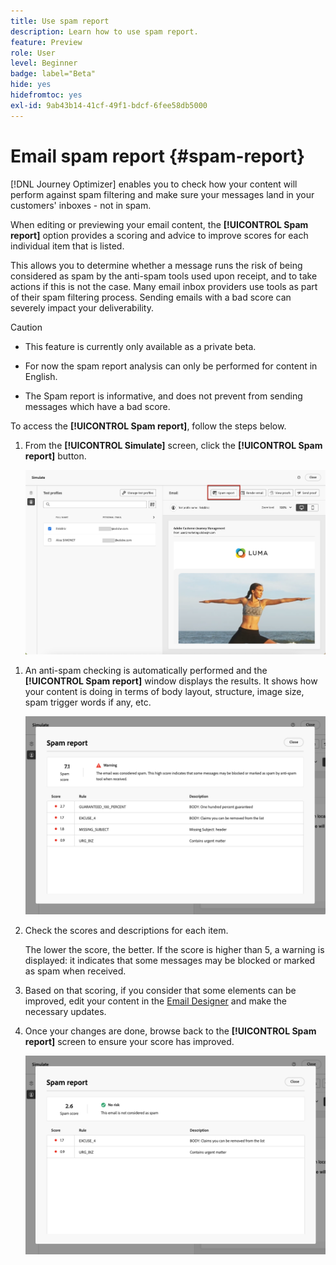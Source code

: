 ```yaml
---
title: Use spam report
description: Learn how to use spam report.
feature: Preview
role: User
level: Beginner
badge: label="Beta"
hide: yes
hidefromtoc: yes
exl-id: 9ab43b14-41cf-49f1-bdcf-6fee58db5000
---
```

# Email spam report {#spam-report}

[!DNL Journey Optimizer] enables you to check how your content will perform against spam filtering and make sure your messages land in your customers' inboxes - not in spam.

When editing or previewing your email content, the **[!UICONTROL Spam report]** option provides a scoring and advice to improve scores for each individual item that is listed.

This allows you to determine whether a message runs the risk of being considered as spam by the anti-spam tools used upon receipt, and to take actions if this is not the case. Many email inbox providers use tools as part of their spam filtering process. Sending emails with a bad score can severely impact your deliverability.


>[!CAUTION]
>
>* This feature is currently only available as a private beta.
>
>* For now the spam report analysis can only be performed for content in English.
>
>* The Spam report is informative, and does not prevent from sending messages which have a bad score.

To access the **[!UICONTROL Spam report]**, follow the steps below.

1. From the **[!UICONTROL Simulate]** screen, click the **[!UICONTROL Spam report]** button.

    ![](assets/spam-report-button.png)

<!--
    You can also open the [Email Designer](../email/content-from-scratch.md), click the **[!UICONTROL More]** button and select **[!UICONTROL Check spam score]** from the menu.

    ![](assets/spam-report-check-score.png)
-->

1. An anti-spam checking is automatically performed and the **[!UICONTROL Spam report]** window displays the results. It shows how your content is doing in terms of body layout, structure, image size, spam trigger words if any, etc.

    ![](assets/spam-report-high-score.png)

1. Check the scores and descriptions for each item.

    The lower the score, the better. If the score is higher than 5, a warning is displayed: it indicates that some messages may be blocked or marked as spam when received.

1. Based on that scoring, if you consider that some elements can be improved, edit your content in the [Email Designer](../email/content-from-scratch.md) and make the necessary updates.

1. Once your changes are done, browse back to the **[!UICONTROL Spam report]** screen to ensure your score has improved.

    ![](assets/spam-report-low-score.png)

<!--You can also check the message's alerts for warnings on potential risk of spam detection. Follow the steps below.

1. Click the **[!UICONTROL Alerts]** button on top right of the screen. [Learn more on email alerts](../email/create-email.md#check-email-alerts)

1. If **[!UICONTROL Spam checker alert]** is displayed, you should check your content for a potential risk of spam using the **[!UICONTROL Spam report]** feature as detailed above.

    ![](assets/spam-report-alert.png)
-->
